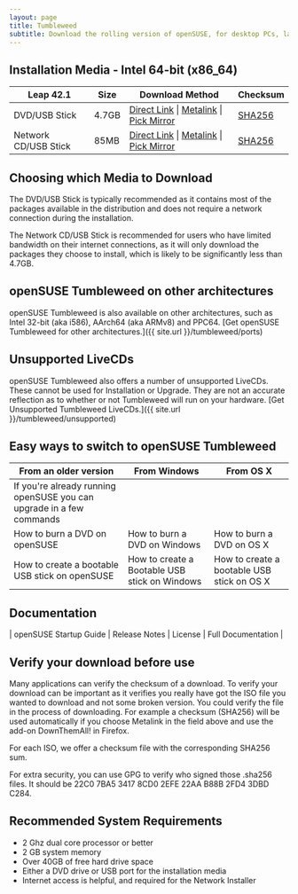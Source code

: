 ```yaml
---
layout: page
title: Tumbleweed
subtitle: Download the rolling version of openSUSE, for desktop PCs, laptops, and servers. 
---
```

## Installation Media - Intel 64-bit (x86_64)

| Leap 42.1 | Size | Download Method | Checksum |
| --------- | ---- | --------------- | -------- |
| DVD/USB Stick | 4.7GB | [Direct Link](http://download.opensuse.org/tumbleweed/iso/openSUSE-Tumbleweed-DVD-x86_64-Current.iso) \| [Metalink](http://download.opensuse.org/tumbleweed/iso/openSUSE-Tumbleweed-DVD-x86_64-Current.iso.meta4) \| [Pick Mirror](http://download.opensuse.org/tumbleweed/iso/openSUSE-Tumbleweed-DVD-x86_64-Current.iso?mirrorlist) | [SHA256](http://download.opensuse.org/tumbleweed/iso/openSUSE-Tumbleweed-DVD-x86_64-Current.iso.sha256) |
| Network CD/USB Stick | 85MB | [Direct Link](http://download.opensuse.org/tumbleweed/iso/openSUSE-Tumbleweed-NET-x86_64-Current.iso) \| [Metalink](http://download.opensuse.org/tumbleweed/iso/openSUSE-Tumbleweed-NET-x86_64-Current.iso.meta4) \| [Pick Mirror](http://download.opensuse.org/tumbleweed/iso/openSUSE-Tumbleweed-NET-x86_64-Current.iso?mirrorlist) | [SHA256](http://download.opensuse.org/tumbleweed/iso/openSUSE-Tumbleweed-NET-x86_64-Current.iso.sha256) |

## Choosing which Media to Download

The DVD/USB Stick is typically recommended as it contains most of the packages available in the distribution and does not require a network connection during the installation.

The Network CD/USB Stick is recommended for users who have limited bandwidth on their internet connections, as it will only download the packages they choose to install, which is likely to be significantly less than 4.7GB.

## openSUSE Tumbleweed on other architectures
openSUSE Tumbleweed is also available on other architectures, such as Intel 32-bit (aka i586), AArch64 (aka ARMv8) and PPC64. [Get openSUSE Tumbleweed for other architectures.]({{ site.url }}/tumbleweed/ports)

## Unsupported LiveCDs
openSUSE Tumbleweed also offers a number of unsupported LiveCDs. These cannot be used for Installation or Upgrade. They are not an accurate reflection as to whether or not Tumbleweed will run on your hardware. [Get Unsupported Tumbleweed LiveCDs.]({{ site.url }}/tumbleweed/unsupported)

## Easy ways to switch to openSUSE Tumbleweed

| From an older version | From Windows | From OS X |
| --------------------- | ------------ | --------- |
| If you're already running openSUSE you can upgrade in a few commands |   |   |
| How to burn a DVD on openSUSE | How to burn a DVD on Windows | How to burn a DVD on OS X |
| How to create a bootable USB stick on openSUSE | How to create a Bootable USB stick on Windows | How to create a bootable USB stick on OS X |

## Documentation

| openSUSE Startup Guide | Release Notes | License | Full Documentation |

## Verify your download before use

Many applications can verify the checksum of a download. To verify your download can be important as it verifies you really have got the ISO file you wanted to download and not some broken version. You could verify the file in the process of downloading. For example a checksum (SHA256) will be used automatically if you choose Metalink in the field above and use the add-on DownThemAll! in Firefox.

For each ISO, we offer a checksum file with the corresponding SHA256 sum. 

For extra security, you can use GPG to verify who signed those .sha256 files. It should be 22C0 7BA5 3417 8CD0 2EFE 22AA B88B 2FD4 3DBD C284.

## Recommended System Requirements

* 2 Ghz dual core processor or better
* 2 GB system memory
* Over 40GB of free hard drive space
* Either a DVD drive or USB port for the installation media
* Internet access is helpful, and required for the Network Installer
